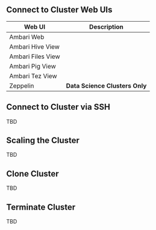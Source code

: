 

## Connect to Cluster Web UIs

| Web UI | Description |
|----|----|
| Ambari Web | |
| Ambari Hive View | |
| Ambari Files View | |
| Ambari Pig View | |
| Ambari Tez View | |
| Zeppelin | **Data Science Clusters Only**|

## Connect to Cluster via SSH

TBD

## Scaling the Cluster

TBD

## Clone Cluster

TBD

## Terminate Cluster

TBD
